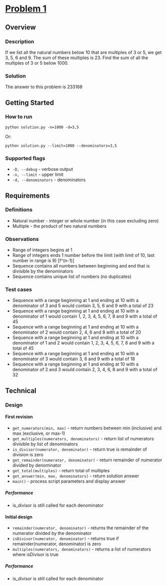 # [Problem 1](http://projecteuler.net/index.php?section=problems&id=1)

## Overview

### Description

If we list all the natural numbers below 10 that are multiples of 3 or 5, we get 3, 5, 6 and 9. The sum of these multiples is 23.
Find the sum of all the multiples of 3 or 5 below 1000.

### Solution

The answer to this problem is 233168

## Getting Started

### How to run

    python solution.py -n=1000 -d=3,5

Or:

    python solution.py --limit=1000 --denominators=3,5

### Supported flags

* `-D, --debug` - verbose output
* `-n, --limit` - upper limit
* `-d, --denominators` - denominators

## Requirements

### Definitions

* Natural number - integer or whole number (in this case excluding zero)
* Multiple - the product of two natural numbers

### Observations

* Range of integers begins at 1
* Range of integers ends 1 number before the limit (with limit of 10, last number in range is 9) [f^(n-1)]
* Sequence contains all numbers between beginning and end that is divisible by the denominators
* Sequence contains unique list of numbers (no duplicates)

### Test cases

* Sequence with a range beginning at 1 and ending at 10 with a denominator of 3 and 5 would contain 3, 5, 6 and 9 with a total of 23
* Sequence with a range beginning at 1 and ending at 10 with a denominator of 1 would contain 1, 2, 3, 4, 5, 6, 7, 8 and 9 with a total of 45
* Sequence with a range beginning at 1 and ending at 10 with a denominator of 2 would contain 2, 4, 6 and 8 with a total of 20
* Sequence with a range beginning at 1 and ending at 10 with a denominator of 1 and 2 would contain 1, 2, 3, 4, 5, 6, 7, 8 and 9 with a total of 45
* Sequence with a range beginning at 1 and ending at 10 with a denominator of 3 would contain 3, 6 and 9 with a total of 18
* Sequence with a range beginning at 1 and ending at 10 with a denominator of 2 and 3 would contain 2, 3, 4, 6, 8 and 9 with a total of 32

## Technical

### Design

#### First revision

* `get_numerators(min, max)` - return numbers between min (inclusive) and max (exclusive, or max-1)
* `get_multiples(numerators, denominators)` - return list of numerators divisible by list of denominators
* `is_divisor(numerator, denominator)` - return true is remainder of division is zero
* `get_remainder(numerator, denominator)` - return remainder of numerator divided by denominator
* `get_total(multiples)` - return total of multiples
* `get_answer(min, max, denominators)` - return solution answer
* `main()` - process script parameters and display answer

##### Performance

* is_divisor is still called for each denominator

#### Initial design

* `remainder(numerator, denominator)` - returns the remainder of the numerator divided by the denominator
* `isDivisor(numerator, denominator)` - returns true if remainder(numerator, denominator) is zero
* `multiples(numerators, denominators)` - returns a list of numerators where isDivisor is true

##### Performance

* is_divisor is still called for each denominator